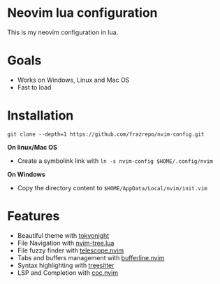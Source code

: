 
# Neovim lua configuration
This is my neovim configuration in lua.

# Goals
* Works on Windows, Linux and Mac OS
* Fast to load

# Installation
```
git clone --depth=1 https://github.com/frazrepo/nvim-config.git
```

**On linux/Mac OS**
* Create a symbolink link with `ln -s nvim-config $HOME/.config/nvim`


**On Windows**
* Copy the directory content to `$HOME/AppData/Local/nvim/init.vim`

# Features
* Beautiful theme with [tokyonight](https://github.com/folke/tokyonight.nvim)
* File Navigation with [nvim-tree.lua](https://github.com/kyazdani42/nvim-tree.lua)
* File fuzzy finder with [telescope.nvim](https://github.com/nvim-telescope/telescope.nvim) 
* Tabs and buffers management with [bufferline.nvim](https://github.com/akinsho/bufferline.nvim)
* Syntax highlighting with [treesitter](https://github.com/nvim-treesitter/nvim-treesitter)
* LSP and Completion with [coc.nvim](https://github.com/neoclide/coc.nvim)

